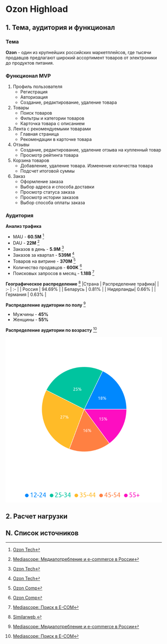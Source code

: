 # Ozon Highload

## 1. Тема, аудитория и функционал

### Тема

**Ozon** - один из крупнейших российских маркетплейсов, где тысячи продавцов предлагают широкий ассортимент товаров от электроники до продуктов питания.

### Функционал MVP

1. Профиль пользователя
    - Регистрация
    - Авторизация
    - Создание, редактирование, удаление товара
2. Товары
    - Поиск товаров
    - Фильтры и категории товаров
    - Карточка товара с описанием
3. Лента с рекомендуемыми товарами
    - Главная страница
    - Рекомендации в карточке товара
4. Отзывы
    - Создание, редактирование, удаление отзыва на купленный товар
    - Просмотр рейтинга товара
5. Корзина товаров
    - Добавление, удаление товара. Изменение количества товара
    - Подсчет итоговой суммы
6. Заказ
    - Оформление заказа
    - Выбор адреса и способа доставки
    - Просмотр статуса заказа
    - Просмотр истории заказов
    - Выбор способа оплаты заказа

### Аудитория

**Анализ трафика**
- MAU - **60.5M** [^1]
- DAU - **22M** [^2]
- Заказов в день - **5.9M** [^1]
- Заказов за квартал - **539M** [^1]
- Товаров на витрине - **370M** [^3]
- Количество продавцов - **600K** [^3]
- Поисковых запросов в месяц - **1.18B** [^4]

**Географическое распределение** [^5]
|Страна | Распределение трафика|
| :- | :- |
| Россия | 94.69% |
| Беларусь | 0.81% |
| Нидерланды| 0.66% |
| Германия | 0.63% |

**Распределение аудитории по полу** [^2]

* Мужчины - **45%**
* Женщины - **55%**

**Распределение аудитории по возрасту** [^4]

<div align="center">

![Круговая диаграмма распределения аудитории по возрасту](/img/Theme/age-distribution.png)

</div>



## 2. Расчет нагрузки


## N. Список источников
[^1]: [Ozon Tech](https://ozon.tech) 
[^2]: [Mediascope: Медиапотребление и e-commerce в России](https://mediascope.net/upload/iblock/4fe/y85jka00l645h8f5qaw2zd52fhxrz4x3/Ecom%202024_Mediascope.pdf)
[^3]: [Ozon Comp](https://corp.ozon.ru)
[^4]: [Mediascope: Поиск в E-COM](https://mediascope.net/upload/iblock/d6d/tv0d1kn73z81az3vtvpv0og3io5s9z8j/Mediascope_поиск%20в%20e-com.pdf)
[^5]: [Similarweb ](https://pro.similarweb.com)